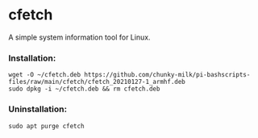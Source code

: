 # cfetch
 A simple system information tool for Linux.  
 ### Installation:
 ```
wget -O ~/cfetch.deb https://github.com/chunky-milk/pi-bashscripts-files/raw/main/cfetch/cfetch_20210127-1_armhf.deb
sudo dpkg -i ~/cfetch.deb && rm cfetch.deb
 ```

### Uninstallation:
```
sudo apt purge cfetch
```


